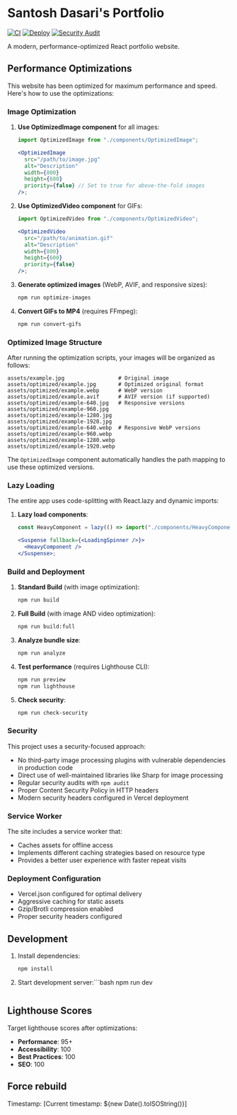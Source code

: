 # Santosh Dasari's Portfolio

[![CI](https://github.com/santoshblds/santoshblds.com/actions/workflows/ci.yml/badge.svg)](https://github.com/santoshblds/santoshblds.com/actions/workflows/ci.yml)
[![Deploy](https://github.com/santoshblds/santoshblds.com/actions/workflows/deploy.yml/badge.svg)](https://github.com/santoshblds/santoshblds.com/actions/workflows/deploy.yml)
[![Security Audit](https://github.com/santoshblds/santoshblds.com/actions/workflows/security-audit.yml/badge.svg)](https://github.com/santoshblds/santoshblds.com/actions/workflows/security-audit.yml)

A modern, performance-optimized React portfolio website.

## Performance Optimizations

This website has been optimized for maximum performance and speed. Here's how to use the optimizations:

### Image Optimization

1. **Use OptimizedImage component** for all images:

   ```jsx
   import OptimizedImage from "./components/OptimizedImage";

   <OptimizedImage
     src="/path/to/image.jpg"
     alt="Description"
     width={800}
     height={600}
     priority={false} // Set to true for above-the-fold images
   />;
   ```

2. **Use OptimizedVideo component** for GIFs:

   ```jsx
   import OptimizedVideo from "./components/OptimizedVideo";

   <OptimizedVideo
     src="/path/to/animation.gif"
     alt="Description"
     width={800}
     height={600}
     priority={false}
   />;
   ```

3. **Generate optimized images** (WebP, AVIF, and responsive sizes):

   ```bash
   npm run optimize-images
   ```

4. **Convert GIFs to MP4** (requires FFmpeg):
   ```bash
   npm run convert-gifs
   ```

### Optimized Image Structure

After running the optimization scripts, your images will be organized as follows:

```
assets/example.jpg                 # Original image
assets/optimized/example.jpg       # Optimized original format
assets/optimized/example.webp      # WebP version
assets/optimized/example.avif      # AVIF version (if supported)
assets/optimized/example-640.jpg   # Responsive versions
assets/optimized/example-960.jpg
assets/optimized/example-1280.jpg
assets/optimized/example-1920.jpg
assets/optimized/example-640.webp  # Responsive WebP versions
assets/optimized/example-960.webp
assets/optimized/example-1280.webp
assets/optimized/example-1920.webp
```

The `OptimizedImage` component automatically handles the path mapping to use these optimized versions.

### Lazy Loading

The entire app uses code-splitting with React.lazy and dynamic imports:

1. **Lazy load components**:

   ```jsx
   const HeavyComponent = lazy(() => import("./components/HeavyComponent"));

   <Suspense fallback={<LoadingSpinner />}>
     <HeavyComponent />
   </Suspense>;
   ```

### Build and Deployment

1. **Standard Build** (with image optimization):

   ```bash
   npm run build
   ```

2. **Full Build** (with image AND video optimization):

   ```bash
   npm run build:full
   ```

3. **Analyze bundle size**:

   ```bash
   npm run analyze
   ```

4. **Test performance** (requires Lighthouse CLI):

   ```bash
   npm run preview
   npm run lighthouse
   ```

5. **Check security**:
   ```bash
   npm run check-security
   ```

### Security

This project uses a security-focused approach:

- No third-party image processing plugins with vulnerable dependencies in production code
- Direct use of well-maintained libraries like Sharp for image processing
- Regular security audits with `npm audit`
- Proper Content Security Policy in HTTP headers
- Modern security headers configured in Vercel deployment

### Service Worker

The site includes a service worker that:

- Caches assets for offline access
- Implements different caching strategies based on resource type
- Provides a better user experience with faster repeat visits

### Deployment Configuration

- Vercel.json configured for optimal delivery
- Aggressive caching for static assets
- Gzip/Brotli compression enabled
- Proper security headers configured

## Development

1. Install dependencies:

   ```bash
   npm install
   ```

2. Start development server:```bash
   npm run dev

   ```

   ```

## Lighthouse Scores

Target lighthouse scores after optimizations:

- **Performance**: 95+
- **Accessibility**: 100
- **Best Practices**: 100
- **SEO**: 100

## Force rebuild

Timestamp: [Current timestamp: ${new Date().toISOString()}]
